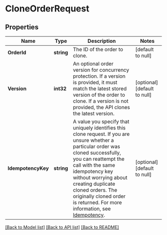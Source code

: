# CloneOrderRequest

## Properties
Name | Type | Description | Notes
------------ | ------------- | ------------- | -------------
**OrderId** | **string** | The ID of the order to clone. | [default to null]
**Version** | **int32** | An optional order version for concurrency protection.  If a version is provided, it must match the latest stored version of the order to clone.  If a version is not provided, the API clones the latest version. | [optional] [default to null]
**IdempotencyKey** | **string** | A value you specify that uniquely identifies this clone request.  If you are unsure whether a particular order was cloned successfully, you can reattempt the call with the same idempotency key without worrying about creating duplicate cloned orders. The originally cloned order is returned.  For more information, see [Idempotency](https://developer.squareup.com/docs/basics/api101/idempotency). | [optional] [default to null]

[[Back to Model list]](../README.md#documentation-for-models) [[Back to API list]](../README.md#documentation-for-api-endpoints) [[Back to README]](../README.md)

